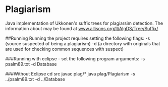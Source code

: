 # Plagiarism
Java implementation of Ukkonen's suffix trees for plagiarsim detection.
The information about may be found at www.allisons.org/ll/AlgDS/Tree/Suffix/

##Running
Running the project requires setting the following flags:
-s (source suspected of being a plagiarism) -d (a directory with originals that are used for checking common sequences with suspect)

###Running with eclipse - set the following program arguments:
-s psalm89.txt -d Database

###Without Eclipse
cd src
javac plag/*
java plag/Plagiarism -s ../psalm89.txt -d ../Database

